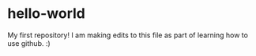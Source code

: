 # hello-world
My first repository!
I am making edits to this file as part of learning how to use github. :)
